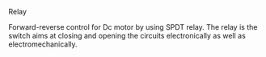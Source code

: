 Relay

Forward-reverse control for Dc motor by using SPDT relay. 
The relay is the switch aims at closing and opening the circuits electronically as well as electromechanically. 
